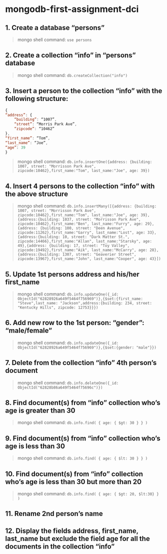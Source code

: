 # mongodb-first-assignment-dci

## 1. Create a database “persons”

> mongo shell command: `use persons` 

## 2. Create a collection “info” in “persons” database

> mongo shell command: `db.createCollection("info")`

## 3. Insert a person to the collection “info” with the following structure:
```javascript
{
“address”: {
    “building”: “1007”,
    “street”: “Morris Park Ave”,
    “zipcode”: “10462”
},
“first_name”: “Tom”,
“last_name”: “Joe”,
“age”: 39
}
```

> mongo shell command: `db.info.insertOne({address: {building: 1007, street: "Morrisson Park Ave", zipcode:10462},first_name:"Tom", last_name:"Joe", age: 39})`

## 4. Insert 4 persons to the collection “info” with the above structure

> mongo shell command: `db.info.insertMany([{address: {building: 1007, street: "Morrisson Park Ave", zipcode:10462},first_name:"Tom", last_name:"Joe", age: 39}, {address:{building: 1037, street: "Morrisson Park Ave", zipcode:10462},first_name:"Ben", last_name:"Furry", age: 29}, {address: {building: 100, street: "Deen Avenue", zipcode:11262},first_name:"Garry", last_name:"Lost", age: 33}, {address:{building: 10, street: "Dark Matter St.", zipcode:14466},first_name:"Allan", last_name:"Starsky", age: 49},{address: {building: 17, street: "Toy Valley", zipcode:19492},first_name:"Aik", last_name:"McCarry", age: 28}, {address:{building: 1307, street: "Geaverier Street", zipcode:13967},first_name:"John", last_name:"Cooper", age: 43}])
`

## 5. Update 1st persons address and his/her first_name

> mongo shell command: `db.info.updateOne({_id: ObjectId("62828926a649f5464f756969")},{$set:{first_name: "Steve",last_name: "Jackson",address:{building: 234, street: "Kentucky Hills", zipcode: 12753}}})
`

## 6. Add new row to the 1st person: “gender”: “male/female”

> mongo shell command: `db.info.updateOne({_id: ObjectId("62828926a649f5464f756969")},{$set:{gender: "male"}})
`

## 7. Delete from the collection “info” 4th person’s document

> mongo shell command: `db.info.deleteOne({_id: ObjectId("62828b86a649f5464f75696c")})
`

## 8. Find document(s) from “info” collection who’s age is greater than 30

> mongo shell command: `db.info.find( { age: { $gt: 30 } } )
`

## 9. Find document(s) from “info” collection who’s age is less than 30

> mongo shell command: `db.info.find( { age: { $lt: 30 } } )
`

## 10. Find document(s) from “info” collection who’s age is less than 30 but more than 20

> mongo shell command: `db.info.find( { age: { $gt: 20, $lt:30} } )
`

## 11. Rename 2nd person’s name



## 12. Display the fields address, first_name, last_name but exclude the field age for all the documents in the collection “info”
